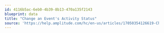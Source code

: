 ```yaml
---
id: 4116b5ac-6eb0-4b39-8b13-470a135f2143
blueprint: data
title: "Change an Event's Activity Status"
source: 'https://help.amplitude.com/hc/en-us/articles/17050354126619-Change-an-event-s-activity-status'
---
```

